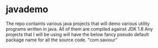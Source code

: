 # javademo
The repo containts various java projects that will demo various utility programs written in java. All of them are compiled against JDK 1.8
Any projects that I will be using will have the below fancy pseudo default package name for all the source code.
"com.saviour"
